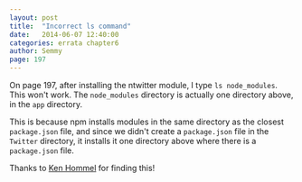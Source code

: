 ```yaml
---
layout: post
title:  "Incorrect ls command"
date:   2014-06-07 12:40:00
categories: errata chapter6
author: Semmy
page: 197
---
```


On page 197, after installing the ntwitter module, I type `ls node_modules`. This won't work. The `node_modules` directory is actually one directory above, in the `app` directory.

This is because npm installs modules in the same directory as the closest `package.json` file, and since we didn't create a `package.json` file in the `Twitter` directory, it installs it one directory above where there is a `package.json` file.

Thanks to [Ken Hommel](https://www.linkedin.com/pub/ken-hommel/1/2a/225) for finding this!
